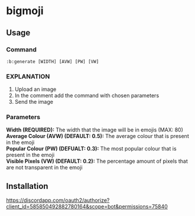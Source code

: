 # bigmoji

## Usage
### Command
```
:b:generate [WIDTH] [AVW] [PW] [VW]
```

### EXPLANATION
1. Upload an image
2. In the comment add the command with chosen parameters
3. Send the image

### Parameters
**Width (REQUIRED):** The width that the image will be in emojis (MAX: 80)\
**Average Colour (AVW) (DEFAULT: 0.5):** The average colour that is present in the emoji\
**Popular Colour (PW) (DEFUALT: 0.3):** The most popular colour that is present in the emoji\
**Visible Pixels (VW) (DEFAULT: 0.2):** The percentage amount of pixels that are not transparent in the emoji

## Installation
https://discordapp.com/oauth2/authorize?client_id=585850492882780164&scope=bot&permissions=75840
